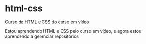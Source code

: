 # html-css
 Curso de HTML e CSS do curso em vídeo

Estou aprendendo HTML e CSS pelo curso em vídeo, e agora estou aprendendo a gerenciar repositórios